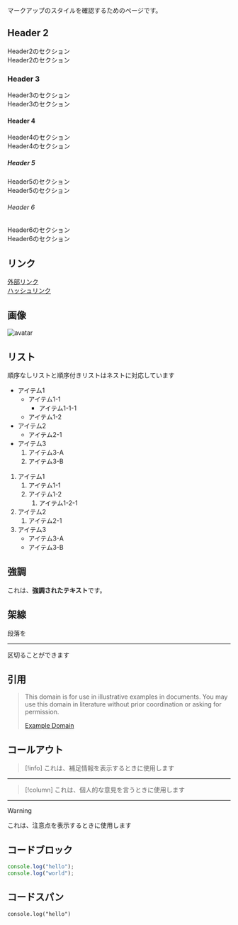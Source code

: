 マークアップのスタイルを確認するためのページです。

## Header 2

Header2のセクション  
Header2のセクション

### Header 3

Header3のセクション  
Header3のセクション

#### Header 4

Header4のセクション  
Header4のセクション

##### Header 5

Header5のセクション  
Header5のセクション

###### Header 6

Header6のセクション  
Header6のセクション

## リンク

[外部リンク](https://example.com)  
[ハッシュリンク](#コードブロック)

## 画像

![avatar](/avatar.png)

## リスト

順序なしリストと順序付きリストはネストに対応しています

- アイテム1
    - アイテム1-1
        - アイテム1-1-1
    - アイテム1-2
- アイテム2
    - アイテム2-1
- アイテム3
    1. アイテム3-A
    1. アイテム3-B

1. アイテム1
    1. アイテム1-1
    1. アイテム1-2
        1. アイテム1-2-1
1. アイテム2
    1. アイテム2-1
1. アイテム3
    - アイテム3-A
    - アイテム3-B

## 強調

これは、**強調されたテキスト**です。

## 架線

段落を

---

区切ることができます

## 引用

> This domain is for use in illustrative examples in documents. You may use this
>domain in literature without prior coordination or asking for permission.  
>
>[Example Domain](https://example.com/)

## コールアウト

> [!info]
> これは、補足情報を表示するときに使用します  

---

> [!column]
> これは、個人的な意見を言うときに使用します

---

> [!warning]
> これは、注意点を表示するときに使用します

## コードブロック

```ts
console.log("hello");
console.log("world");
```

## コードスパン

`console.log("hello")`
